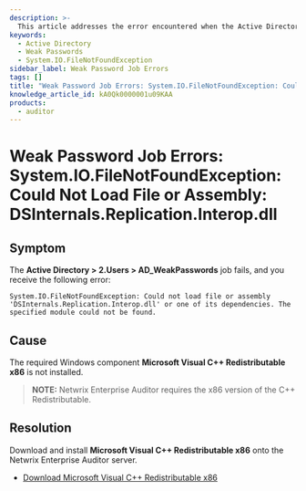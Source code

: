 ```yaml
---
description: >-
  This article addresses the error encountered when the Active Directory > 2.Users > AD_WeakPasswords job fails due to a missing assembly file.
keywords:
  - Active Directory
  - Weak Passwords
  - System.IO.FileNotFoundException
sidebar_label: Weak Password Job Errors
tags: []
title: "Weak Password Job Errors: System.IO.FileNotFoundException: Could Not Load File or Assembly: DSInternals.Replication.Interop.dll"
knowledge_article_id: kA0Qk0000001u09KAA
products:
  - auditor
---
```


# Weak Password Job Errors: System.IO.FileNotFoundException: Could Not Load File or Assembly: DSInternals.Replication.Interop.dll

## Symptom

The **Active Directory > 2.Users > AD_WeakPasswords** job fails, and you receive the following error:

```
System.IO.FileNotFoundException: Could not load file or assembly 'DSInternals.Replication.Interop.dll' or one of its dependencies. The specified module could not be found.
```

## Cause

The required Windows component **Microsoft Visual C++ Redistributable x86** is not installed.

> **NOTE:** Netwrix Enterprise Auditor requires the x86 version of the C++ Redistributable.

## Resolution

Download and install **Microsoft Visual C++ Redistributable x86** onto the Netwrix Enterprise Auditor server.

- [Download Microsoft Visual C++ Redistributable x86](https://aka.ms/vs/16/release/vc_redist.x86.exe)